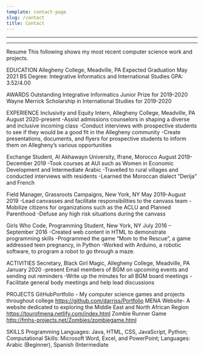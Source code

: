 ```yaml
---
template: contact-page
slug: /contact
title: Contact
---
```

---
---


Resume
This following shows my most recent computer science work and projects.

EDUCATION
Allegheny College, Meadville, PA Expected Graduation May 2021 BS Degree: Integrative Informatics and International Studies GPA: 3.52/4.00

AWARDS
Outstanding Integrative Informatics Junior Prize for 2019-2020 Wayne Merrick Scholarship in International Studies for 2019-2020

EXPERIENCE
Inclusivity and Equity Intern, Allegheny College, Meadville, PA August 2020-present
-Assist admissions counselors in shaping a diverse and inclusive incoming class
-Conduct interviews with prospective students to see if they would be a good fit in the Allegheny community
-Create presentations, documents, and flyers for prospective students to inform them on Allegheny’s various opportunities

Exchange Student, Al Akhawayn University, Ifrane, Morocco August 2019-December 2019
-Took courses at AUI such as Women in Economic Development and Intermediate Arabic
-Travelled to rural villages and conducted interviews with residents
-Learned the Moroccan dialect “Derija” and French

 Field Manager, Grassroots Campaigns, New York, NY May 2019-August 2019
 -Lead canvasses and facilitate responsibilities to the canvass team
 -Mobilize citizens for organizations such as the ACLU and Planned Parenthood
 -Defuse any high risk situations during the canvass

 Girls Who Code, Programming Student, New York, NY July 2016 – September 2016
 -Created web content in HTML to demonstrate programming skills
 -Programmed the game “Mom to the Rescue”, a game addressed teen pregnancy, in Python
 -Worked with Arduino, a robotic software, to program a robot to go through a maze.

ACTIVITIES
Secretary, Black Girl Magic, Allegheny College, Meadville, PA January 2020
 -present Email members of BGM on upcoming events and sending out reminders
 -Write up the minutes for all BGM board meetings
 -Facilitate general body meetings and help lead discussions

PROJECTS
GitHubPortfolio - My computer science games and projects throughout college https://github.com/darriss/Portfolio MENA Website- A website dedicated to exploring the Middle East and North African Region https://tourofmena.netlify.com/index.html Zombie Runner Game http://fmhs-projects.net/Zombies/zombiegame.html

SKILLS
Programming Languages: Java, HTML, CSS, JavaScript, Python; Computational Skills: Microsoft Word, Excel, and PowerPoint; Languages: Arabic (Beginner), Spanish (Intermediate
